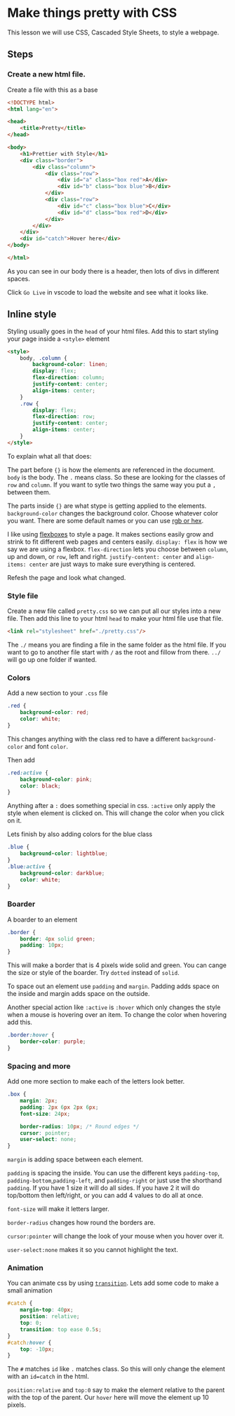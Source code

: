 # Make things pretty with CSS

This lesson we will use CSS, Cascaded Style Sheets, to style a webpage.

## Steps

### Create a new html file.

Create a file with this as a base

```html
<!DOCTYPE html>
<html lang="en">

<head>
	<title>Pretty</title>
</head>

<body>
	<h1>Prettier with Style</h1>
    <div class="border">
        <div class="column">
            <div class="row">
                <div id="a" class="box red">A</div>
                <div id="b" class="box blue">B</div>
            </div>
            <div class="row">
                <div id="c" class="box blue">C</div>
                <div id="d" class="box red">D</div>
            </div>
        </div>
    </div>
    <div id="catch">Hover here</div>
</body>

</html>
```

As you can see in our body there is a header, then lots of divs in different spaces.

Click `Go Live` in vscode to load the website and see what it looks like.

## Inline style

Styling usually goes in the `head` of your html files. Add this to start styling your page inside a `<style>` element

```html
<style>
    body, .column {
        background-color: linen;
        display: flex;
        flex-direction: column;
        justify-content: center;
        align-items: center;
    }
    .row {
        display: flex;
        flex-direction: row;
        justify-content: center;
        align-items: center;
    }
</style>
```

To explain what all that does:

The part before `{}` is how the elements are referenced in the document. `body` is the body. The `.` means class. So these are looking for the classes of `row` and `column`. If you want to sytle two things the same way you put a `,` between them.

The parts inside `{}` are what stype is getting applied to the elements. `background-color` changes the background color. Choose whatever color you want. There are some default names or you can use [rgb or hex](https://htmlcolorcodes.com/).

I like using [flexboxes](https://css-tricks.com/snippets/css/a-guide-to-flexbox/) to style a page. It makes sections easily grow and strink to fit different web pages and centers easily. `display: flex` is how we say we are using a flexbox. `flex-direction` lets you choose between `column`, up and down, or `row`, left and right. `justify-content: center` and `align-items: center` are just ways to make sure everything is centered.

Refesh the page and look what changed.

### Style file

Create a new file called `pretty.css` so we can put all our styles into a new file. Then add this line to your html `head` to make your html file use that file.

```html
<link rel="stylesheet" href="./pretty.css"/>
```

The `./` means you are finding a file in the same folder as the html file. If you want to go to another file start with `/` as the root and fillow from there. `../` will go up one folder if wanted.


### Colors

Add a new section to your `.css` file
```css
.red {
    background-color: red;
    color: white;
}
```

This changes anything with the class red to have a different `background-color` and font `color`.

Then add
```css
.red:active {
    background-color: pink;
    color: black;
}
```

Anything after a `:` does something special in css. `:active` only apply the style when element is clicked on. This will change the color when you click on it.

Lets finish by also adding colors for the blue class

```css
.blue {
    background-color: lightblue;
}
.blue:active {
    background-color: darkblue;
    color: white;
}
```

### Boarder

A boarder to an element
```css
.border {
    border: 4px solid green;
    padding: 10px;
}
```
This will make a border that is 4 pixels wide solid and green. You can cange the size or style of the boarder. Try `dotted` instead of `solid`.

To space out an element use `padding` and `margin`. Padding adds space on the inside and margin adds space on the outside.



Another special action like `:active` is `:hover` which only changes the style when a mouse is hovering over an item. To change the color when hovering add this.
```css
.border:hover {
    border-color: purple;
}
```

### Spacing and more

Add one more section to make each of the letters look better.
```css
.box {
    margin: 2px;
    padding: 2px 6px 2px 6px;
    font-size: 24px;

    border-radius: 10px; /* Round edges */
    cursor: pointer;
    user-select: none;
}
```

`margin` is adding space between each element.

`padding` is spacing the inside. You can use the different keys `padding-top`, `padding-bottom`,`padding-left`, and `padding-right` or just use the shorthand `padding`. If you have 1 size it will do all sides. If you have 2 it will do top/bottom then left/right, or you can add 4 values to do all at once.

`font-size` will make it letters larger.

`border-radius` changes how round the borders are.

`cursor:pointer` will change the look of your mouse when you hover over it.

`user-select:none` makes it so you cannot highlight the text.

### Animation

You can animate css by using [`transition`](https://developer.mozilla.org/en-US/docs/Web/CSS/transition). Lets add some code to make a small animation

```css
#catch {
    margin-top: 40px;
    position: relative;
    top: 0;
    transition: top ease 0.5s;
}
#catch:hover {
    top: -10px;
}
```

The `#` matches `id` like `.` matches class. So this will only change the element with an `id=catch` in the html.

`position:relative` and `top:0` say to make the element relative to the parent with the top of the parent. Our `hover` here will move the element up 10 pixels.
